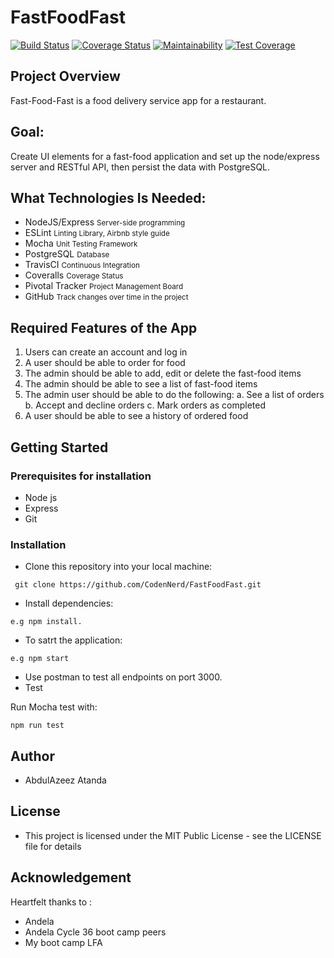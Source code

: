 # FastFoodFast

[![Build Status](https://travis-ci.org/CodenNerd/FastFoodFast.svg?branch=develop)](https://travis-ci.org/CodenNerd/FastFoodFast) [![Coverage Status](https://coveralls.io/repos/github/CodenNerd/FastFoodFast/badge.svg?branch=develop)](https://coveralls.io/github/CodenNerd/FastFoodFast?branch=develop) [![Maintainability](https://api.codeclimate.com/v1/badges/43ea0e9162cc3149ace7/maintainability)](https://codeclimate.com/github/CodenNerd/FastFoodFast/maintainability) [![Test Coverage](https://api.codeclimate.com/v1/badges/43ea0e9162cc3149ace7/test_coverage)](https://codeclimate.com/github/CodenNerd/FastFoodFast/test_coverage)

## Project Overview

Fast-Food-Fast​ is a food delivery service app for a restaurant.

## Goal:

Create UI elements for a fast-food application and set up the node/express server and RESTful API, then persist the data with PostgreSQL.

## What Technologies Is Needed:

- NodeJS/Express <small>Server-side programming</small>
- ESLint <small>Linting Library, Airbnb style guide</small>
- Mocha <small>Unit Testing Framework</small>
- PostgreSQL <small> Database </small>
- TravisCI <small> Continuous Integration </small>
- Coveralls <small> Coverage Status</small>
- Pivotal Tracker <small> Project Management Board </small>
- GitHub <small> Track changes over time in the project </small>

## Required Features of the App

1. Users can create an account and log in
2. A user should be able to order for food
3. The admin should be able to add, edit or delete the fast-food items
4. The admin should be able to see a list of fast-food items
5. The admin user should be able to do the following:
    a. See a list of orders
    b. Accept and decline orders
    c. Mark orders as completed
6. A user should be able to see a history of ordered food

## Getting Started
### Prerequisites for installation
- Node js
- Express
- Git
### Installation
- Clone this repository into your local machine:
```
 git clone https://github.com/CodenNerd/FastFoodFast.git
 ```
- Install dependencies:
```
e.g npm install.
```
- To satrt the application:
```
e.g npm start
```
- Use postman to test all endpoints on port 3000.
- Test

Run Mocha test with:
```
npm run test
```

## Author
- AbdulAzeez Atanda

## License
- This project is licensed under the MIT Public License - see the LICENSE file for details

## Acknowledgement
 Heartfelt thanks to :
 - Andela
 - Andela Cycle 36 boot camp peers
 - My boot camp LFA
